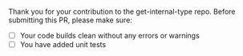 Thank you for your contribution to the get-internal-type repo. 
Before submitting this PR, please make sure:

- [ ] Your code builds clean without any errors or warnings
- [ ] You have added unit tests
